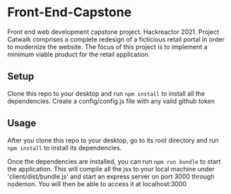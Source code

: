 # Front-End-Capstone
Front end web development capstone project. Hackreactor 2021. Project Catwalk comprises a complete redesign of a ficticious retail portal in order to modernize the website. The focus of this project is to implement a minimum viable product for the retail application.

## Setup
Clone this repo to your desktop and run `npm install` to install all the dependencies.
Create a config/config.js file with any valid github token

## Usage
After you clone this repo to your desktop, go to its root directory and run `npm install` to install its dependencies.

Once the dependencies are installed, you can run  `npm run bundle` to start the application. This will compile all the jsx to your local machine under 'client/dist/bundle.js' and start an express server on port 3000 through nodemon. You will then be able to access it at localhost:3000
